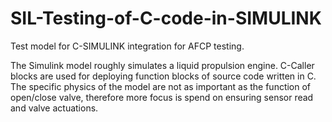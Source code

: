 # SIL-Testing-of-C-code-in-SIMULINK
Test model for C-SIMULINK integration for AFCP testing.

The Simulink model roughly simulates a liquid propulsion engine. C-Caller blocks are used for deploying function blocks of source code written in C. The specific physics of the model
are not as important as the function of open/close valve, therefore more focus is spend on ensuring sensor read and valve actuations.
